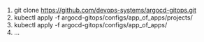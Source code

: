 1. git clone https://github.com/devops-systems/argocd-gitops.git
2. kubectl apply -f argocd-gitops/configs/app_of_apps/projects/
3. kubectl apply -f argocd-gitops/configs/app_of_apps/
4. ...
